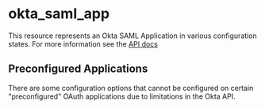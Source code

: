 # okta_saml_app

This resource represents an Okta SAML Application in various configuration states. For more information see the [API docs](https://developer.okta.com/docs/api/resources/apps#add-custom-saml-application)

## Preconfigured Applications

There are some configuration options that cannot be configured on certain "preconfigured" OAuth applications due to limitations in the Okta API.
